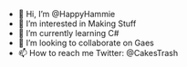 - 👋 Hi, I’m @HappyHammie
- 👀 I’m interested in Making Stuff
- 🌱 I’m currently learning C#
- 💞️ I’m looking to collaborate on Gaes
- 📫 How to reach me Twitter: @CakesTrash

<!---
HappyHammie/HappyHammie is a ✨ special ✨ repository because its `README.md` (this file) appears on your GitHub profile.
You can click the Preview link to take a look at your changes.
--->
